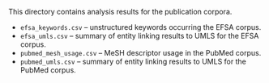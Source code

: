 This directory contains analysis results for the publication corpora.

- `efsa_keywords.csv` – unstructured keywords occurring the EFSA corpus.
- `efsa_umls.csv` – summary of entity linking results to UMLS for the EFSA corpus.
- `pubmed_mesh_usage.csv` – MeSH descriptor usage in the PubMed corpus.
- `pubmed_umls.csv` – summary of entity linking results to UMLS for the PubMed corpus.
